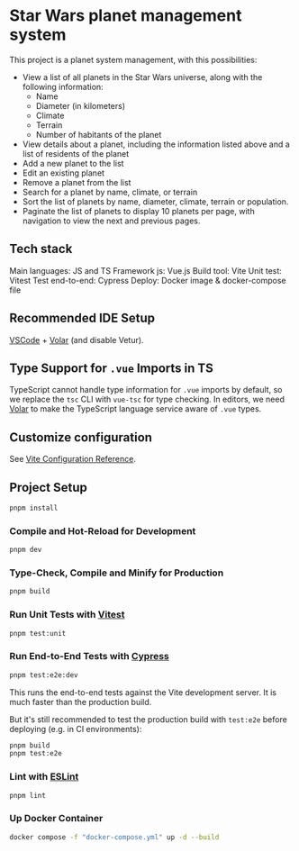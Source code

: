 # Star Wars planet management system

This project is a planet system management, with this possibilities:
- View a list of all planets in the Star Wars universe, along with the following information:
    - Name
    - Diameter (in kilometers)
    - Climate
    - Terrain
    - Number of habitants of the planet
- View details about a planet, including the information listed above and a list of residents of the planet
- Add a new planet to the list
- Edit an existing planet
- Remove a planet from the list
- Search for a planet by name, climate, or terrain
- Sort the list of planets by name, diameter, climate, terrain or population.
- Paginate the list of planets to display 10 planets per page, with navigation to view the next and previous pages.

## Tech stack
Main languages: JS and TS
Framework js: Vue.js
Build tool: Vite
Unit test: Vitest
Test end-to-end: Cypress
Deploy: Docker image & docker-compose file


## Recommended IDE Setup

[VSCode](https://code.visualstudio.com/) + [Volar](https://marketplace.visualstudio.com/items?itemName=Vue.volar) (and disable Vetur).

## Type Support for `.vue` Imports in TS

TypeScript cannot handle type information for `.vue` imports by default, so we replace the `tsc` CLI with `vue-tsc` for type checking. In editors, we need [Volar](https://marketplace.visualstudio.com/items?itemName=Vue.volar) to make the TypeScript language service aware of `.vue` types.

## Customize configuration

See [Vite Configuration Reference](https://vitejs.dev/config/).

## Project Setup

```sh
pnpm install
```

### Compile and Hot-Reload for Development

```sh
pnpm dev
```

### Type-Check, Compile and Minify for Production

```sh
pnpm build
```

### Run Unit Tests with [Vitest](https://vitest.dev/)

```sh
pnpm test:unit
```

### Run End-to-End Tests with [Cypress](https://www.cypress.io/)

```sh
pnpm test:e2e:dev
```

This runs the end-to-end tests against the Vite development server.
It is much faster than the production build.

But it's still recommended to test the production build with `test:e2e` before deploying (e.g. in CI environments):

```sh
pnpm build
pnpm test:e2e
```

### Lint with [ESLint](https://eslint.org/)

```sh
pnpm lint
```

### Up Docker Container

```sh
docker compose -f "docker-compose.yml" up -d --build
```